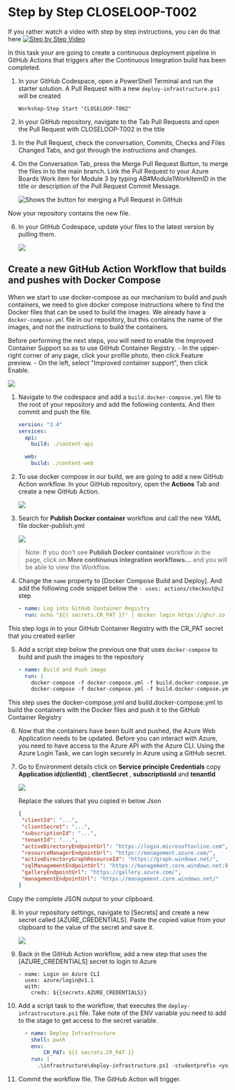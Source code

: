 # Step by Step CLOSELOOP-T002

If you rather watch a video with step by step instructions, you can do that here
[![Step by Step Video](https://img.youtube.com/vi/KeucYraZ5Qo/0.jpg)](https://www.youtube.com/watch?v=KeucYraZ5Qo)

In this task your are going to create a continuous deployment pipeline in GitHub Actions that triggers after the Continuous Integration build has been completed. 


1. In your GitHub Codespace, open a PowerShell Terminal and run the starter solution. A Pull Request with a new `deploy-infrastructure.ps1` will be created

      ```
      Workshop-Step Start "CLOSELOOP-T002"
      ```

2. In your GitHub repository, navigate to the Tab Pull Requests and open the Pull Request with CLOSELOOP-T002 in the title

3. In the Pull Request, check the conversation, Commits, Checks and Files Changed Tabs, and got through the instructions and changes.

4. On the Conversation Tab, press the Merge Pull Request Button, to merge the files in to the main branch. Link the Pull Request to your Azure Boards Work item for Module 3 by typing AB#Module1WorkItemID in the title or description of the Pull Request Commit Message. 

      ![Shows the button for merging a Pull Request in GitHub](https://raw.githubusercontent.com/CloudLabsAI-Azure/AIW-DevOps/main/Assets/mergePullRequest.png)

Now your repository contains the new file.

6. In your GitHub Codespace, update your files to the latest version by pulling them.

      ![](https://raw.githubusercontent.com/CloudLabsAI-Azure/AIW-DevOps/main/Assets/2020-10-05-12-10-11.png)

## Create a new GitHub Action Workflow that builds and pushes with Docker Compose

When we start to use docker-compose as our mechanism to build and push containers, we need to give docker compose instructions where to find the Docker files that can be used to build the images. We already have a `docker-compose.yml` file in our repository, but this contains the name of the images, and not the instructions to build the containers. 

Before performing the next steps, you will need to enable the Improved Container Support so as to use GitHub Container Registry.
      - In the upper-right corner of any page, click your profile photo, then click Feature preview.
      - On the left, select "Improved container support", then click Enable.
      
 ![](https://raw.githubusercontent.com/CloudLabsAI-Azure/AIW-DevOps/main/Assets/enable-container-support.gif)


1. Navigate to the codespace and add a `build.docker-compose.yml` file to the root of your repository and add the following contents. And then commit and push the file.

   ```YAML
   version: "3.4"
   services:
     api:
       build: ./content-api

     web:
       build: ./content-web
   ```

2. To use docker compose in our build, we are going to add a new GitHub Action workflow. In your GitHub repository, open the **Actions** Tab and create a new GitHub Action.

   ![](https://raw.githubusercontent.com/CloudLabsAI-Azure/AIW-DevOps/main/Assets/NewGHAction.png)

3. Search for **Publish Docker container** workflow  and call the new YAML file docker-publish.yml

   ![](https://raw.githubusercontent.com/CloudLabsAI-Azure/AIW-DevOps/main/Assets/simplewf.png)

  > Note: If you don't see **Publish Docker container** workflow in the page, click on **More continuous integration workflows...** and you will be able to view the Workflow.

4. Change the `name` property to [Docker Compose Build and Deploy]. And add the following code snippet below the  `- uses: actions/checkout@v2` step

   ```YAML
   - name: Log into GitHub Container Registry
     run: echo "${{ secrets.CR_PAT }}" | docker login https://ghcr.io -u ${{ github.actor }} --password-stdin
   ```

This step logs in to your GitHub Container Registry with the CR_PAT secret that you created earlier

5. Add a script step below the previous one that uses `docker-compose` to build and push the images to the repository

   ```YAML
   - name: Build and Push image
     run: |  
       docker-compose -f docker-compose.yml -f build.docker-compose.yml build
       docker-compose -f docker-compose.yml -f build.docker-compose.yml push
   ```
This step uses the docker-compose.yml and build.docker-compose.yml to build the containers with the Docker files and push it to the GitHub Container Registry

6. Now that the containers have been built and pushed, the Azure Web Application needs to be updated. Before you can interact with Azure, you need to have access to the Azure API with the Azure CLI. Using the Azure Login Task, we can login securely in Azure using a GitHub secret.

7. Go to Environment details click on **Service principle Credentials** copy **Application id(clientId)** , **clientSecret** , **subscriptionId** and **tenantId** 

   ![](https://raw.githubusercontent.com/CloudLabsAI-Azure/AIW-DevOps/main/Assets/sp-creds-auth.png)

   Replace the values that you copied in below Json
   ```JSON
   {
    "clientId": "...",
    "clientSecret": "...",
    "subscriptionId": "...",
    "tenantId": "...",
    "activeDirectoryEndpointUrl": "https://login.microsoftonline.com",
    "resourceManagerEndpointUrl": "https://management.azure.com/",
    "activeDirectoryGraphResourceId": "https://graph.windows.net/",
    "sqlManagementEndpointUrl": "https://management.core.windows.net:8443/",
    "galleryEndpointUrl": "https://gallery.azure.com/",
    "managementEndpointUrl": "https://management.core.windows.net/"
   }
   ```

Copy the complete JSON output to your clipboard.

8. In your repository settings, navigate to [Secrets] and create a new secret called [AZURE_CREDENTIALS]. Paste the copied value from your clipboard to the value of the secret and save it.

   ![](https://raw.githubusercontent.com/CloudLabsAI-Azure/AIW-DevOps/main/Assets/secretAZCRED.png)

9. Back in the GitHub Action workflow, add a new step that uses the [AZURE_CREDENTIALS] secret to login to Azure
      
   ```
   - name: Login on Azure CLI
     uses: azure/login@v1.1
     with:
       creds: ${{secrets.AZURE_CREDENTIALS}}
    ```          

10. Add a script task to the workflow, that executes the `deploy-infrastrucuture.ps1` file. Take note of the ENV variable you need to add to the stage to get access to the secret variable.

    ```YAML
      - name: Deploy Infrastructure
        shell: pwsh
        env:
            CR_PAT: ${{ secrets.CR_PAT }}        
        run: |
          .\infrastructure\deploy-infrastructure.ps1 -studentprefix <your abbreviation here>
    ```

11. Commit the workflow file. The GitHub Action will trigger.

